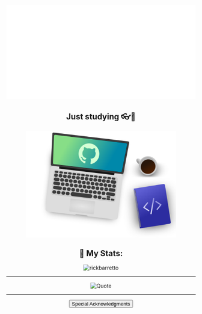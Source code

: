 <img src="Readme-Assets/header.svg" width="100%" height="250px" alt="Hi, I'm Rick!">

<div align="center">
  <h2 align="center">Just studying 👓🚀</h2>
  <img src="./Readme-Assets/notebook.svg" width="400px" align="center"/>
</div>

<div align="center">
  <h2 align="center">🌠 My Stats:</h2>
  <img
    width="490px"
    src="https://github-readme-stats.vercel.app/api?username=rickbarretto&show_icons=true&theme=gotham&locale=en&count_private=true"
    alt="rickbarretto" 
  />
</div>

---

<p align="center" width="490px">
<img alt="Quote" src="https://github-readme-quotes.herokuapp.com/quote?theme=gotham&layout=churchill&animation=grow_out_in&quotesUrl=https://github.com/RickBarretto/RickBarretto/blob/main/Quotes/quotes.json" align="center" width="490px" />

---

<p align="center">
<a href="Acknowledgments.md"><button align="center">Special Acknowledgments</button></a>



